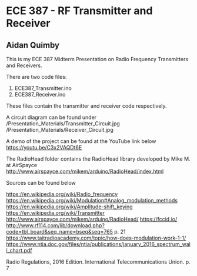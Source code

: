 # ECE 387 - RF Transmitter and Receiver
## Aidan Quimby

This is my ECE 387 Midterm Presentation on Radio Frequency Transmitters and Receivers.

There are two code files:
  1. ECE387_Transmitter.ino
  2. ECE387_Receiver.ino

These files contain the transmitter and receiver code respectively. 

A circuit diagram can be found under 
  /Presentation_Materials/Transmitter_Circuit.jpg
  /Presentation_Materials/Receiver_Circuit.jpg

A demo of the project can be found at the YouTube link below
https://youtu.be/C3x2VAQDt6E

The RadioHead folder contains the RadioHead library developed by Mike M. at AirSpayce
  http://www.airspayce.com/mikem/arduino/RadioHead/index.html

Sources can be found below

https://en.wikipedia.org/wiki/Radio_frequency
https://en.wikipedia.org/wiki/Modulation#Analog_modulation_methods
https://en.wikipedia.org/wiki/Amplitude-shift_keying
https://en.wikipedia.org/wiki/Transmitter
http://www.airspayce.com/mikem/arduino/RadioHead/
https://fccid.io/
http://www.rf114.com/lib/download.php?code=tbl_board&seq_name=bseq&seq=765 p. 21
https://www.taitradioacademy.com/topic/how-does-modulation-work-1-1/
https://www.ntia.doc.gov/files/ntia/publications/january_2016_spectrum_wall_chart.pdf

Radio Regulations, 2016 Edition. International Telecommunications Union. p. 7
